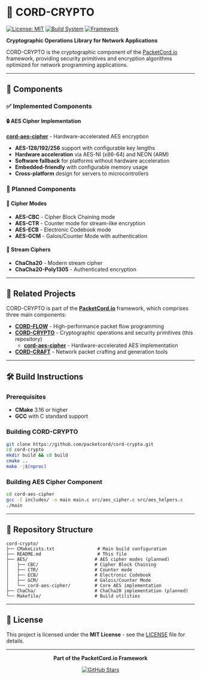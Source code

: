 # 🔐 CORD-CRYPTO

[![License: MIT](https://img.shields.io/badge/License-MIT-blue.svg)](https://opensource.org/licenses/MIT)
[![Build System](https://img.shields.io/badge/Build-CMake-brightgreen.svg)](https://cmake.org/)
[![Framework](https://img.shields.io/badge/Part_of-PacketCord.io-blue)](https://github.com/packetcord/packetcord.io)

**Cryptographic Operations Library for Network Applications**

CORD-CRYPTO is the cryptographic component of the [PacketCord.io](https://github.com/packetcord/packetcord.io) framework, providing security primitives and encryption algorithms optimized for network programming applications.

---

## 🧩 Components

### ✅ Implemented Components

#### 🔒 AES Cipher Implementation
**[cord-aes-cipher](https://github.com/packetcord/cord-aes-cipher)** - Hardware-accelerated AES encryption

- **AES-128/192/256** support with configurable key lengths
- **Hardware acceleration** via AES-NI (x86-64) and NEON (ARM)
- **Software fallback** for platforms without hardware acceleration
- **Embedded-friendly** with configurable memory usage
- **Cross-platform** design for servers to microcontrollers

### 🚧 Planned Components

#### 🔐 Cipher Modes
- **AES-CBC** - Cipher Block Chaining mode
- **AES-CTR** - Counter mode for stream-like encryption  
- **AES-ECB** - Electronic Codebook mode
- **AES-GCM** - Galois/Counter Mode with authentication

#### 🌊 Stream Ciphers
- **ChaCha20** - Modern stream cipher
- **ChaCha20-Poly1305** - Authenticated encryption

---

## 🔗 Related Projects

CORD-CRYPTO is part of the **[PacketCord.io](https://github.com/packetcord/packetcord.io)** framework, which comprises three main components:

- **[CORD-FLOW](https://github.com/packetcord/cord-flow)** - High-performance packet flow programming
- **[CORD-CRYPTO](https://github.com/packetcord/cord-crypto)** - Cryptographic operations and security primitives (this repository)
  - **[cord-aes-cipher](https://github.com/packetcord/cord-aes-cipher)** - Hardware-accelerated AES implementation
- **[CORD-CRAFT](https://github.com/packetcord/cord-craft)** - Network packet crafting and generation tools

---

## 🛠️ Build Instructions

### Prerequisites
- **CMake** 3.16 or higher
- **GCC** with C standard support

### Building CORD-CRYPTO
```bash
git clone https://github.com/packetcord/cord-crypto.git
cd cord-crypto
mkdir build && cd build
cmake ..
make -j$(nproc)
```

### Building AES Cipher Component
```bash
cd cord-aes-cipher
gcc -I includes/ -o main main.c src/aes_cipher.c src/aes_helpers.c
./main
```

---

## 📁 Repository Structure

```
cord-crypto/
├── CMakeLists.txt                # Main build configuration
├── README.md                     # This file
├── AES/                         # AES cipher modes (planned)
│   ├── CBC/                     # Cipher Block Chaining
│   ├── CTR/                     # Counter mode
│   ├── ECB/                     # Electronic Codebook
│   ├── GCM/                     # Galois/Counter Mode
│   └── cord-aes-cipher/         # Core AES implementation
├── ChaCha/                      # ChaCha20 implementation (planned)
└── Makefile/                    # Build utilities
```

---

## 📄 License

This project is licensed under the **MIT License** - see the [LICENSE](LICENSE) file for details.

---

<div align="center">

**Part of the PacketCord.io Framework**

[![GitHub Stars](https://img.shields.io/github/stars/packetcord/cord-crypto?style=social)](https://github.com/packetcord/cord-crypto)

</div>